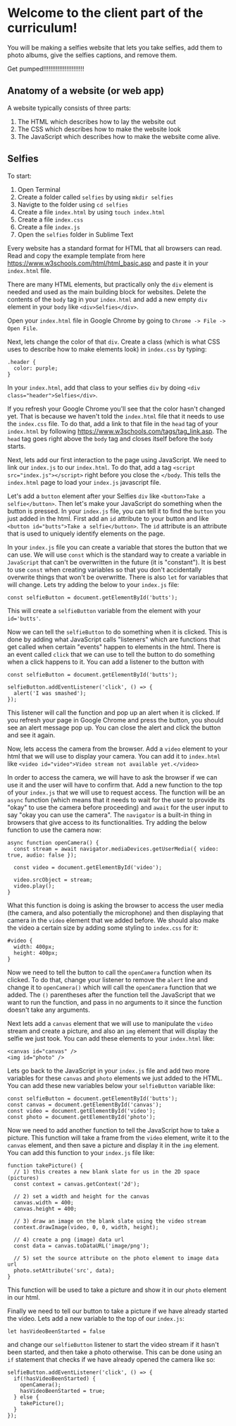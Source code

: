 # Welcome to the client part of the curriculum!

You will be making a selfies website that lets you take selfies, add them to photo albums, give the selfies captions, and remove them.

Get pumped!!!!!!!!!!!!!!!!!!!!!!!

## Anatomy of a website (or web app)

A website typically consists of three parts:

1. The HTML which describes how to lay the website out
2. The CSS which describes how to make the website look
3. The JavaScript which describes how to make the website come alive.

## Selfies

To start:

1. Open Terminal
2. Create a folder called `selfies` by using `mkdir selfies`
3. Navigte to the folder using `cd selfies`
4. Create a file `index.html` by using `touch index.html`
5. Create a file `index.css`
6. Create a file `index.js`
7. Open the `selfies` folder in Sublime Text

Every website has a standard format for HTML that all browsers can read. Read and copy the example template from here https://www.w3schools.com/html/html_basic.asp and paste it in your `index.html` file.

There are many HTML elements, but practically only the `div` element is needed and used as the main building block for websites. Delete the contents of the `body` tag in your `index.html` and add a new empty `div` element in your `body` like `<div>Selfies</div>`.

Open your `index.html` file in Google Chrome by going to `Chrome -> File -> Open File`.

Next, lets change the color of that `div`. Create a class (which is what CSS uses to describe how to make elements look) in `index.css` by typing:
```
.header {
  color: purple;
}
```

In your `index.html`, add that class to your selfies `div` by doing `<div class="header">Selfies</div>`.

If you refresh your Google Chrome you'll see that the color hasn't changed yet. That is because we haven't told the `index.html` file that it needs to use the `index.css` file. To do that, add a link to that file in the `head` tag of your `index.html` by following https://www.w3schools.com/tags/tag_link.asp. The `head` tag goes right above the `body` tag and closes itself before the `body` starts.

Next, lets add our first interaction to the page using JavaScript. We need to link our `index.js` to our `index.html`. To do that, add a tag `<script src="index.js"></script>` right before you close the `</body`. This tells the `index.html` page to load your `index.js` javascript file.

Let's add a `button` element after your Selfies `div` like `<button>Take a selfie</button>`. Then let's make your JavaScript do something when the button is pressed. In your `index.js` file, you can tell it to find the `button` you just added in the html. First add an `id` attribute to your button and like `<button id="butts">Take a selfie</button>`. The `id` attribute is an attribute that is used to uniquely identify elements on the page.

In your `index.js` file you can create a variable that stores the button that we can use. We will use `const` which is the standard way to create a variable in `JavaScript` that can't be overwritten in the future (it is "constant"). It is best to use `const` when creating variables so that you don't accidentally overwrite things that won't be overwritte. There is also `let` for variables that will change. Lets try adding the below to your `index.js` file:
```
const selfieButton = document.getElementById('butts');
```
This will create a `selfieButton` variable from the element with your `id='butts'`.

Now we can tell the `selfieButton` to do something when it is clicked. This is done by adding what JavaScript calls "listeners" which are functions that get called when certain "events" happen to elements in the html. There is an event called `click` that we can use to tell the button to do something when a click happens to it. You can add a listener to the button with
```
const selfieButton = document.getElementById('butts');

selfieButton.addEventListener('click', () => {
  alert('I was smashed');
});
```

This listener will call the function and pop up an alert when it is clicked. If you refresh your page in Google Chrome and press the button, you should see an alert message pop up. You can close the alert and click the button and see it again.

Now, lets access the camera from the browser. Add a `video` element to your html that we will use to display your camera. You can add it to `index.html` like `<video id="video">Video stream not available yet.</video>`

In order to access the camera, we will have to ask the browser if we can use it and the user will have to confirm that. Add a new function to the top of your `index.js` that we will use to request access. The function will be an `async` function (which means that it needs to wait for the user to provide its "okay" to use the camera before proceeding) and `await` for the user input to say "okay you can use the camera". The `navigator` is a built-in thing in browsers that give access to its functionalities. Try adding the below function to use the camera now:
```
async function openCamera() {
  const stream = await navigator.mediaDevices.getUserMedia({ video: true, audio: false });

  const video = document.getElementById('video');

  video.srcObject = stream;
  video.play();
}
```

What this function is doing is asking the browser to access the user media (the camera, and also potentially the microphone) and then displaying that camera in the `video` element that we added before. We should also make the video a certain size by adding some styling to `index.css` for it:
```
#video {
  width: 400px;
  height: 400px;
}
```

Now we need to tell the button to call the `openCamera` function when its clicked. To do that, change your listener to remove the `alert` line and change it to `openCamera()` which will call the `openCamera` function that we added. The `()` parentheses after the function tell the JavaScript that we want to run the function, and pass in no arguments to it since the function doesn't take any arguments.

Next lets add a `canvas` element that we will use to manipulate the `video` stream and create a picture, and also an `img` element that will display the selfie we just took. You can add these elements to your `index.html` like:
```
<canvas id="canvas" />
<img id="photo" />
```

Lets go back to the JavaScript in your `index.js` file and add two more variables for these `canvas` and `photo` elements we just added to the HTML. You can add these new variables below your `selfieButton` variable like:
```
const selfieButton = document.getElementById('butts');
const canvas = document.getElementById('canvas');
const video = document.getElementById('video');
const photo = document.getElementById('photo');
```

Now we need to add another function to tell the JavaScript how to take a picture. This function will take a frame from the `video` element, write it to the `canvas` element, and then save a picture and display it in the `img` element. You can add this function to your `index.js` file like:
```
function takePicture() {
  // 1) this creates a new blank slate for us in the 2D space (pictures)
  const context = canvas.getContext('2d');

  // 2) set a width and height for the canvas
  canvas.width = 400;
  canvas.height = 400;

  // 3) draw an image on the blank slate using the video stream
  context.drawImage(video, 0, 0, width, height);

  // 4) create a png (image) data url
  const data = canvas.toDataURL('image/png');

  // 5) set the source attribute on the photo element to image data url
  photo.setAttribute('src', data);
}
```
This function will be used to take a picture and show it in our `photo` element in our html.

Finally we need to tell our button to take a picture if we have already started the video. Lets add a new variable to the top of our `index.js`:
```
let hasVideoBeenStarted = false
```

and change our `selfieButton` listener to start the video stream if it hasn't been started, and then take a photo otherwise. This can be done using an `if` statement that checks if we have already opened the camera like so:
```
selfieButton.addEventListener('click', () => {
  if(!hasVideoBeenStarted) {
    openCamera();
    hasVideoBeenStarted = true;
  } else {
    takePicture();
  }
});
```